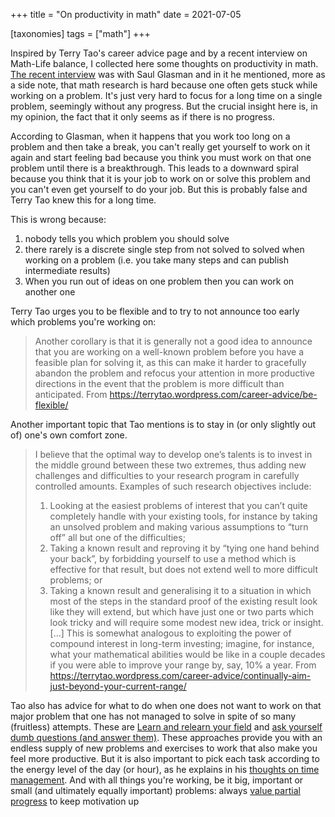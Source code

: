 +++
title = "On productivity in math"
date = 2021-07-05

[taxonomies]
tags = ["math"]
+++

Inspired by Terry Tao's career advice page and by a recent interview on
Math-Life balance, I collected here some thoughts on productivity in math. [The
recent interview](https://www.youtube.com/watch?v=V3SzIbVfeUw) was with Saul
Glasman and in it he mentioned, more as a side note, that math research is hard
because one often gets stuck while working on a problem. It's just very hard to
focus for a long time on a single problem, seemingly without any progress. But
the crucial insight here is, in my opinion, the fact that it only seems as if there is no progress.

According to Glasman, when it happens that you work too long on a problem and
then take a break, you can't really get yourself to work on it again and start
feeling bad because you think you must work on that one problem until there is a
breakthrough. This leads to a downward spiral because you think that it is your
job to work on or solve this problem and you can't even get yourself to do your
job. But this is probably false and Terry Tao knew this for a long time.

This is wrong because:
1. nobody tells you which problem you should solve
2. there rarely is a discrete single step from not solved to solved when working on a problem
   (i.e. you take many steps and can publish intermediate results)
3. When you run out of ideas on one problem then you can work on another one 

Terry Tao urges you to be flexible and to try to not announce too early which
problems you're working on:

> Another corollary is that it is generally not a good idea to announce that you
are working on a well-known problem before you have a feasible plan for solving
it, as this can make it harder to gracefully abandon the problem and refocus
your attention in more productive directions in the event that the problem is
more difficult than anticipated. From https://terrytao.wordpress.com/career-advice/be-flexible/

Another important topic that Tao mentions is to stay in (or only slightly out of) one's own comfort zone.

> I believe that the optimal way to develop one’s talents is to invest in the middle ground between these two extremes, thus adding new challenges and difficulties to your research program in carefully controlled amounts. Examples of such research objectives include:
> 1. Looking at the easiest problems of interest that you can’t quite completely handle with your existing tools, for instance by taking an unsolved problem and making various assumptions to “turn off” all but one of the difficulties;
> 2. Taking a known result and reproving it by “tying one hand behind your back”, by forbidding yourself to use a method which is effective for that result, but does not extend well to more difficult problems; or
> 3. Taking a known result and generalising it to a situation in which most of the steps in the standard proof of the existing result look like they will extend, but which have just one or two parts which look tricky and will require some modest new idea, trick or insight.
[...]
This is somewhat analogous to exploiting the power of compound interest in long-term investing; imagine, for instance, what your mathematical abilities would be like in a couple decades if you were able to improve your range by, say, 10% a year. From https://terrytao.wordpress.com/career-advice/continually-aim-just-beyond-your-current-range/

Tao also has advice for what to do when one does not want to work on that major
problem that one has not managed to solve in spite of so many (fruitless)
attempts. These are [Learn and relearn your
field](//terrytao.wordpress.com/career-advice/learn-and-relearn-your-field/) and
[ask yourself dumb questions (and answer
them)](https://terrytao.wordpress.com/career-advice/ask-yourself-dumb-questions-and-answer-them/).
These approaches provide you with an endless supply of new problems and
exercises to work that also make you feel more productive. But it is also
important to pick each task according to the energy level of the day (or hour),
as he explains in his [thoughts on time
management](https://terrytao.wordpress.com/2008/08/07/on-time-management/). And
with all things you're working, be it big, important or small (and ultimately
equally important) problems: always [value partial
progress](https://terrytao.wordpress.com/career-advice/on-the-importance-of-partial-progress/)
to keep motivation up